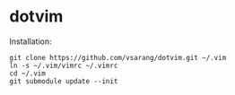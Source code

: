 # dotvim
Installation:
```
git clone https://github.com/vsarang/dotvim.git ~/.vim
ln -s ~/.vim/vimrc ~/.vimrc
cd ~/.vim
git submodule update --init
```
